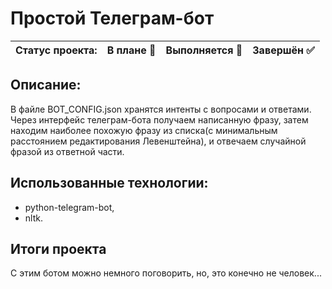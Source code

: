 # Простой Телеграм-бот

Статус проекта: | В плане :black_square_button: | Выполняется :black_square_button: | Завершён :white_check_mark: | 
:------------ | :-------------| :-------------| :-------------


## Описание:

В файле BOT_CONFIG.json хранятся интенты с вопросами и ответами. Через интерфейс телеграм-бота получаем написанную фразу, затем находим наиболее похожую фразу из списка(с минимальным расстоянием редактирования Левенштейна), и отвечаем случайной фразой из ответной части.

## Использованные технологии:
- python-telegram-bot,
- nltk.

## Итоги проекта

С этим ботом можно немного поговорить, но, это конечно не человек...
